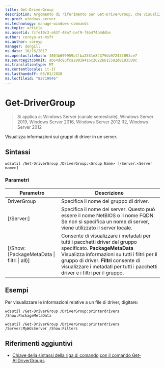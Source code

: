 ```yaml
---
title: Get-DriverGroup
description: Argomento di riferimento per Get-DriverGroup, che visualizza informazioni sui gruppi di driver in un server.
ms.prod: windows-server
ms.technology: manage-windows-commands
ms.topic: article
ms.assetid: 7cfe10c3-a63f-48e7-bef9-f6b474b4ddbe
author: coreyp-at-msft
ms.author: coreyp
manager: dongill
ms.date: 10/16/2017
ms.openlocfilehash: 4804b699959b4fba2551e84379db97243f093ce7
ms.sourcegitcommit: ab64dc83fca28039416c26226815502d0193500c
ms.translationtype: MT
ms.contentlocale: it-IT
ms.lasthandoff: 05/01/2020
ms.locfileid: "82719946"
---
```

# <a name="get-drivergroup"></a>Get-DriverGroup

> Si applica a: Windows Server (canale semestrale), Windows Server 2019, Windows Server 2016, Windows Server 2012 R2, Windows Server 2012

Visualizza informazioni sui gruppi di driver in un server.

## <a name="syntax"></a>Sintassi
```
wdsutil /Get-DriverGroup /DriverGroup:<Group Name> [/Server:<Server name>]
```
### <a name="parameters"></a>Parametri
|Parametro|Descrizione|
|-------|--------|
|DriverGroup<Group Name>|Specifica il nome del gruppo di driver.|
|[/Server:<Server name>]|Specifica il nome del server. Questo può essere il nome NetBIOS o il nome FQDN.  Se non si specifica un nome di server, viene utilizzato il server locale.|
|[/Show: {PackageMetaData &#124; filtri &#124; all}]|Consente di visualizzare i metadati per tutti i pacchetti driver del gruppo specificato. **PackageMetaData** Visualizza informazioni su tutti i filtri per il gruppo di driver. **Filtri** consente di visualizzare i metadati per tutti i pacchetti driver e i filtri per il gruppo.|
## <a name="examples"></a>Esempi
Per visualizzare le informazioni relative a un file di driver, digitare:
```
wdsutil /Get-DriverGroup /DriverGroup:printerdrivers /Show:PackageMetaData
```
```
wdsutil /Get-DriverGroup /DriverGroup:printerdrivers /Server:MyWdsServer /Show:Filters
```
## <a name="additional-references"></a>Riferimenti aggiuntivi
- [Chiave della sintassi della riga di comando](command-line-syntax-key.md)
[con il comando Get-AllDriverGroups](using-the-get-alldrivergroups-command.md)
